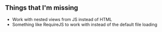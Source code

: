 ## Things that I'm missing

* Work with nested views from JS instead of HTML
* Something like RequireJS to work with instead of the default file loading
